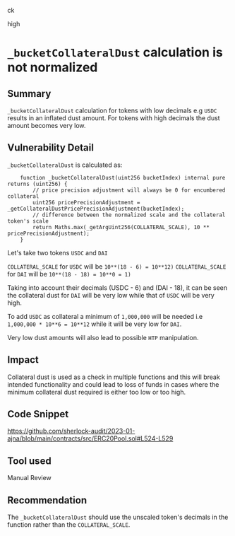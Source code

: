 ck

high

# `_bucketCollateralDust` calculation is not normalized

## Summary

`_bucketCollateralDust` calculation for tokens with low decimals e.g `USDC` results in an inflated dust amount. For tokens with high decimals the dust amount becomes very low. 

## Vulnerability Detail

`_bucketCollateralDust` is calculated as:

```solidity
    function _bucketCollateralDust(uint256 bucketIndex) internal pure returns (uint256) {
        // price precision adjustment will always be 0 for encumbered collateral
        uint256 pricePrecisionAdjustment = _getCollateralDustPricePrecisionAdjustment(bucketIndex);
        // difference between the normalized scale and the collateral token's scale
        return Maths.max(_getArgUint256(COLLATERAL_SCALE), 10 ** pricePrecisionAdjustment);
    } 
 ```

Let's take two tokens `USDC` and `DAI`

`COLLATERAL_SCALE` for `USDC` will be `10**(18 - 6) = 10**12)`
`COLLATERAL_SCALE` for `DAI` will be `10**(18 - 18) = 10**0 = 1)`

Taking into account their decimals (USDC - 6) and (DAI - 18), it can be seen the collateral dust for `DAI` will be very low while that of `USDC` will be very high.

To add `USDC` as collateral a minimum of `1,000,000` will be needed i.e `1,000,000 * 10**6 = 10**12` while it will be very low for `DAI`.
 
Very low dust amounts will also lead to possible `HTP` manipulation.

## Impact

Collateral dust is used as a check in multiple functions and this will break intended functionality and could lead to loss of funds in cases where the minimum collateral dust required is either too low or too high.

## Code Snippet

https://github.com/sherlock-audit/2023-01-ajna/blob/main/contracts/src/ERC20Pool.sol#L524-L529

## Tool used

Manual Review

## Recommendation

The `_bucketCollateralDust` should use the unscaled token's decimals in the function rather than the `COLLATERAL_SCALE`. 